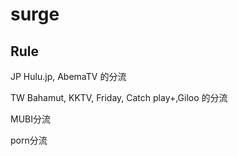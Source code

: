 # surge

## Rule

JP
Hulu.jp, AbemaTV 的分流

TW
Bahamut, KKTV, Friday, Catch play+,Giloo 的分流

MUBI分流

porn分流
